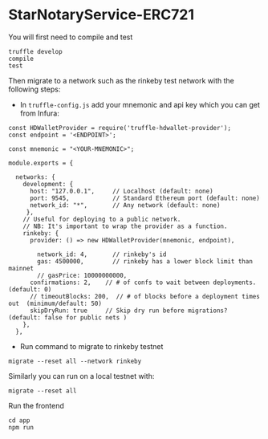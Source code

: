 # StarNotaryService-ERC721

You will first need to compile and test

```
truffle develop
compile
test
```

Then migrate to a network such as the rinkeby test network with the following steps: 

  * In ```truffle-config.js``` add your mnemonic and api key which you can get from Infura:

  ```
  const HDWalletProvider = require('truffle-hdwallet-provider');
  const endpoint = '<ENDPOINT>';

  const mnemonic = "<YOUR-MNEMONIC>";

  module.exports = {

    networks: {
      development: {
        host: "127.0.0.1",     // Localhost (default: none)
        port: 9545,            // Standard Ethereum port (default: none)
        network_id: "*",       // Any network (default: none)
       },
      // Useful for deploying to a public network.
      // NB: It's important to wrap the provider as a function.
      rinkeby: {
        provider: () => new HDWalletProvider(mnemonic, endpoint),

          network_id: 4,       // rinkeby's id
          gas: 4500000,        // rinkeby has a lower block limit than mainnet
          // gasPrice: 10000000000,
        confirmations: 2,    // # of confs to wait between deployments. (default: 0)
        // timeoutBlocks: 200,  // # of blocks before a deployment times out  (minimum/default: 50)
        skipDryRun: true     // Skip dry run before migrations? (default: false for public nets )
      },
    },
  ```
  * Run command to migrate to rinkeby testnet

  ```
  migrate --reset all --network rinkeby

  ```
  Similarly you can run on a local testnet with: 
  
  ```
  migrate --reset all 
  ```


Run the frontend

```
cd app 
npm run
```
